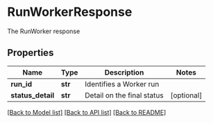 # RunWorkerResponse

The RunWorker response

## Properties
Name | Type | Description | Notes
------------ | ------------- | ------------- | -------------
**run_id** | **str** | Identifies a Worker run | 
**status_detail** | **str** | Detail on the final status | [optional] 

[[Back to Model list]](../README.md#documentation-for-models) [[Back to API list]](../README.md#documentation-for-api-endpoints) [[Back to README]](../README.md)



